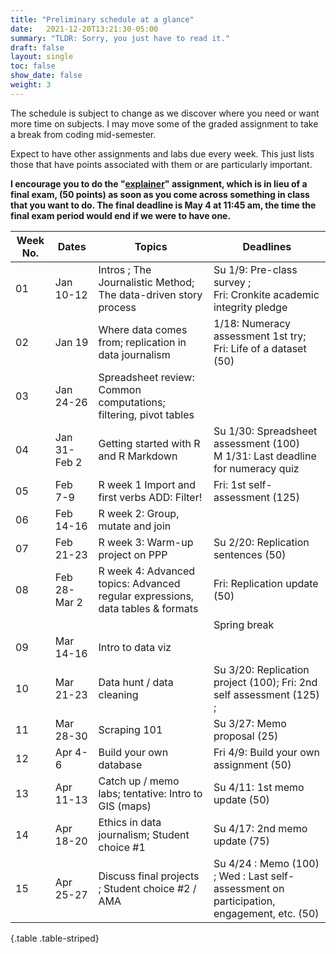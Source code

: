 ```yaml
---
title: "Preliminary schedule at a glance"
date:   2021-12-20T13:21:30-05:00
summary: "TLDR: Sorry, you just have to read it."
draft: false
layout: single
toc: false
show_date: false
weight: 3
--- 
```


The schedule is subject to change as we discover where you need or want more time on subjects. I may move some of the graded assignment to take a break from coding mid-semester.  

Expect to have other assignments and labs due every week. This just lists those that have points associated with them or are particularly important. 

**I encourage you to do the "[explainer](/dataj/coursedocs/explainer/)" assignment, which is in lieu of a final exam, (50 points) as soon as you come across something in class that you want to do. The final deadline is May 4 at 11:45 am, the time the final exam period would end if we were to have one.**

| Week No. | Dates | Topics | Deadlines  |
| ------|------|-------------------|--------------- |
| 01 | Jan 10-12 |  Intros ; The Journalistic Method; The data-driven story process |  Su 1/9: Pre-class survey ; <br> Fri: Cronkite academic integrity pledge |
| 02 | Jan 19 |  Where data comes from; replication in data journalism |  1/18: Numeracy assessment 1st try; <br> Fri: Life of a dataset (50) |
| 03 | Jan 24-26 | Spreadsheet review: Common computations; filtering, pivot tables |   
| 04 | Jan 31-Feb 2 | Getting started with R and R Markdown |  Su 1/30: Spreadsheet assessment (100) <br> M 1/31: Last deadline for numeracy quiz|
|  05 | Feb 7-9 | R week 1 Import and first verbs ADD: Filter! |  Fri: 1st self-assessment  (125) |
|  06 | Feb 14-16 | R week 2: Group, mutate and join  |    |
|  07 | Feb 21-23 | R week 3: Warm-up project on PPP   | Su 2/20: Replication sentences (50)  |
|  08 | Feb 28-Mar 2| R week 4: Advanced topics: Advanced regular expressions, data tables & formats  | Fri: Replication update (50)  |
|  |||Spring break |   |
|  09 | Mar 14-16 |  Intro to data viz |   |
|  10 | Mar 21-23 | Data hunt / data cleaning |  Su 3/20: Replication project (100); Fri: 2nd self assessment (125) ;   |
|  11 | Mar 28-30 | Scraping 101  | Su 3/27: Memo proposal (25)   |
|  12 | Apr 4-6 |  Build your own database | Fri 4/9: Build your own assignment (50)   |
|  13 | Apr 11-13 | Catch up / memo labs; tentative: Intro to GIS (maps)  | Su 4/11: 1st memo update (50)  |
|  14 | Apr 18-20 | Ethics in data journalism; Student choice #1 |  Su 4/17: 2nd memo update (75)  |
|  15 | Apr 25-27 | Discuss final projects ; Student choice #2 / AMA |   Su 4/24 : Memo (100) ; Wed : Last self-assessment on participation, engagement, etc. (50)  |
{.table .table-striped}
 





